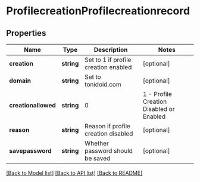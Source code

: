 # ProfilecreationProfilecreationrecord

## Properties
Name | Type | Description | Notes
------------ | ------------- | ------------- | -------------
**creation** | **string** | Set to 1 if profile creation enabled | [optional] 
**domain** | **string** | Set to tonidoid.com | [optional] 
**creationallowed** | **string** | 0|1 - Profile Creation Disabled or Enabled | [optional] 
**reason** | **string** | Reason if profile creation disabled | [optional] 
**savepassword** | **string** | Whether password should be saved | [optional] 

[[Back to Model list]](../README.md#documentation-for-models) [[Back to API list]](../README.md#documentation-for-api-endpoints) [[Back to README]](../README.md)


